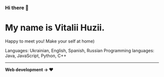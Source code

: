 ### Hi there 👋

# My name is Vitalii Huzii.
Happy to meet you! Make your self at home)

Languages: Ukrainian, English, Spanish, Russian
Programming languages: Java, JavaScript, Python, C++

---

**Web development -> ❤️**

